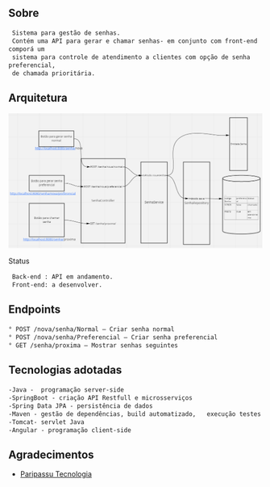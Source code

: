 ## Sobre
```
 Sistema para gestão de senhas.
 Contém uma API para gerar e chamar senhas- em conjunto com front-end comporá um  
 sistema para controle de atendimento a clientes com opção de senha preferencial,
 de chamada prioritária.
```

## Arquitetura
<p align="center">  <img src="./arquiteturaDoSistema.png"></p

## Status
```
 Back-end : API em andamento.
 Front-end: a desenvolver.
```

## Endpoints
```
° POST /nova/senha/Normal – Criar senha normal
° POST /nova/senha/Preferencial – Criar senha preferencial
° GET /senha/proxima – Mostrar senhas seguintes
```

## Tecnologias adotadas
```
-Java -  programação server-side
-SpringBoot - criação API Restfull e microsserviços
-Spring Data JPA - persistência de dados
-Maven - gestão de dependências, build automatizado,   execução testes
-Tomcat- servlet Java
-Angular - programação client-side
```

## Agradecimentos
- [Paripassu Tecnologia](https://www.paripassu.com.br)


